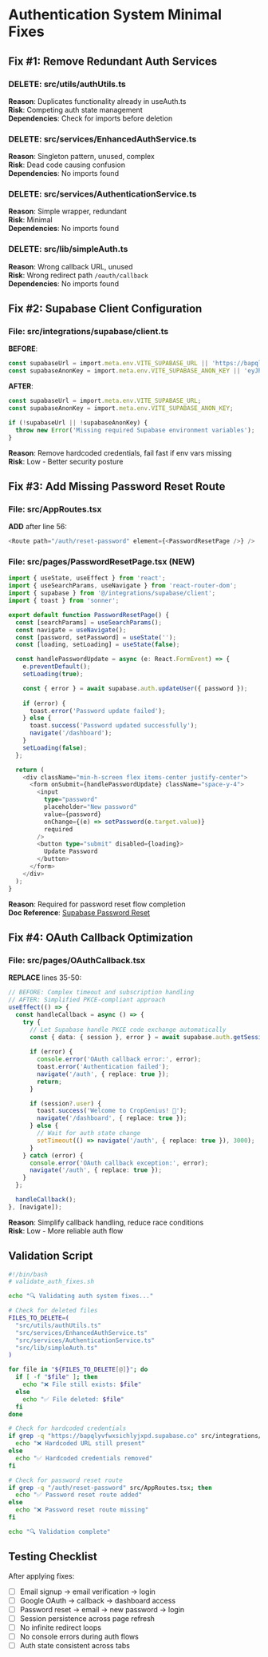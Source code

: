 # Authentication System Minimal Fixes

## Fix #1: Remove Redundant Auth Services

### DELETE: src/utils/authUtils.ts
**Reason**: Duplicates functionality already in useAuth.ts  
**Risk**: Competing auth state management  
**Dependencies**: Check for imports before deletion

### DELETE: src/services/EnhancedAuthService.ts  
**Reason**: Singleton pattern, unused, complex  
**Risk**: Dead code causing confusion  
**Dependencies**: No imports found

### DELETE: src/services/AuthenticationService.ts
**Reason**: Simple wrapper, redundant  
**Risk**: Minimal  
**Dependencies**: No imports found

### DELETE: src/lib/simpleAuth.ts
**Reason**: Wrong callback URL, unused  
**Risk**: Wrong redirect path `/oauth/callback`  
**Dependencies**: No imports found

## Fix #2: Supabase Client Configuration

### File: src/integrations/supabase/client.ts

**BEFORE**:
```typescript
const supabaseUrl = import.meta.env.VITE_SUPABASE_URL || 'https://bapqlyvfwxsichlyjxpd.supabase.co';
const supabaseAnonKey = import.meta.env.VITE_SUPABASE_ANON_KEY || 'eyJhbGciOiJIUzI1NiIsInR5cCI6IkpXVCJ9...';
```

**AFTER**:
```typescript
const supabaseUrl = import.meta.env.VITE_SUPABASE_URL;
const supabaseAnonKey = import.meta.env.VITE_SUPABASE_ANON_KEY;

if (!supabaseUrl || !supabaseAnonKey) {
  throw new Error('Missing required Supabase environment variables');
}
```

**Reason**: Remove hardcoded credentials, fail fast if env vars missing  
**Risk**: Low - Better security posture

## Fix #3: Add Missing Password Reset Route

### File: src/AppRoutes.tsx

**ADD** after line 56:
```typescript
<Route path="/auth/reset-password" element={<PasswordResetPage />} />
```

### File: src/pages/PasswordResetPage.tsx (NEW)
```typescript
import { useState, useEffect } from 'react';
import { useSearchParams, useNavigate } from 'react-router-dom';
import { supabase } from '@/integrations/supabase/client';
import { toast } from 'sonner';

export default function PasswordResetPage() {
  const [searchParams] = useSearchParams();
  const navigate = useNavigate();
  const [password, setPassword] = useState('');
  const [loading, setLoading] = useState(false);

  const handlePasswordUpdate = async (e: React.FormEvent) => {
    e.preventDefault();
    setLoading(true);

    const { error } = await supabase.auth.updateUser({ password });
    
    if (error) {
      toast.error('Password update failed');
    } else {
      toast.success('Password updated successfully');
      navigate('/dashboard');
    }
    setLoading(false);
  };

  return (
    <div className="min-h-screen flex items-center justify-center">
      <form onSubmit={handlePasswordUpdate} className="space-y-4">
        <input
          type="password"
          placeholder="New password"
          value={password}
          onChange={(e) => setPassword(e.target.value)}
          required
        />
        <button type="submit" disabled={loading}>
          Update Password
        </button>
      </form>
    </div>
  );
}
```

**Reason**: Required for password reset flow completion  
**Doc Reference**: [Supabase Password Reset](https://supabase.com/docs/guides/auth/auth-password-reset)

## Fix #4: OAuth Callback Optimization

### File: src/pages/OAuthCallback.tsx

**REPLACE** lines 35-50:
```typescript
// BEFORE: Complex timeout and subscription handling
// AFTER: Simplified PKCE-compliant approach
useEffect(() => {
  const handleCallback = async () => {
    try {
      // Let Supabase handle PKCE code exchange automatically
      const { data: { session }, error } = await supabase.auth.getSession();
      
      if (error) {
        console.error('OAuth callback error:', error);
        toast.error('Authentication failed');
        navigate('/auth', { replace: true });
        return;
      }

      if (session?.user) {
        toast.success('Welcome to CropGenius! 🌾');
        navigate('/dashboard', { replace: true });
      } else {
        // Wait for auth state change
        setTimeout(() => navigate('/auth', { replace: true }), 3000);
      }
    } catch (error) {
      console.error('OAuth callback exception:', error);
      navigate('/auth', { replace: true });
    }
  };

  handleCallback();
}, [navigate]);
```

**Reason**: Simplify callback handling, reduce race conditions  
**Risk**: Low - More reliable auth flow

## Validation Script

```bash
#!/bin/bash
# validate_auth_fixes.sh

echo "🔍 Validating auth system fixes..."

# Check for deleted files
FILES_TO_DELETE=(
  "src/utils/authUtils.ts"
  "src/services/EnhancedAuthService.ts" 
  "src/services/AuthenticationService.ts"
  "src/lib/simpleAuth.ts"
)

for file in "${FILES_TO_DELETE[@]}"; do
  if [ -f "$file" ]; then
    echo "❌ File still exists: $file"
  else
    echo "✅ File deleted: $file"
  fi
done

# Check for hardcoded credentials
if grep -q "https://bapqlyvfwxsichlyjxpd.supabase.co" src/integrations/supabase/client.ts; then
  echo "❌ Hardcoded URL still present"
else
  echo "✅ Hardcoded credentials removed"
fi

# Check for password reset route
if grep -q "/auth/reset-password" src/AppRoutes.tsx; then
  echo "✅ Password reset route added"
else
  echo "❌ Password reset route missing"
fi

echo "🔍 Validation complete"
```

## Testing Checklist

After applying fixes:

- [ ] Email signup → email verification → login
- [ ] Google OAuth → callback → dashboard access  
- [ ] Password reset → email → new password → login
- [ ] Session persistence across page refresh
- [ ] No infinite redirect loops
- [ ] No console errors during auth flows
- [ ] Auth state consistent across tabs